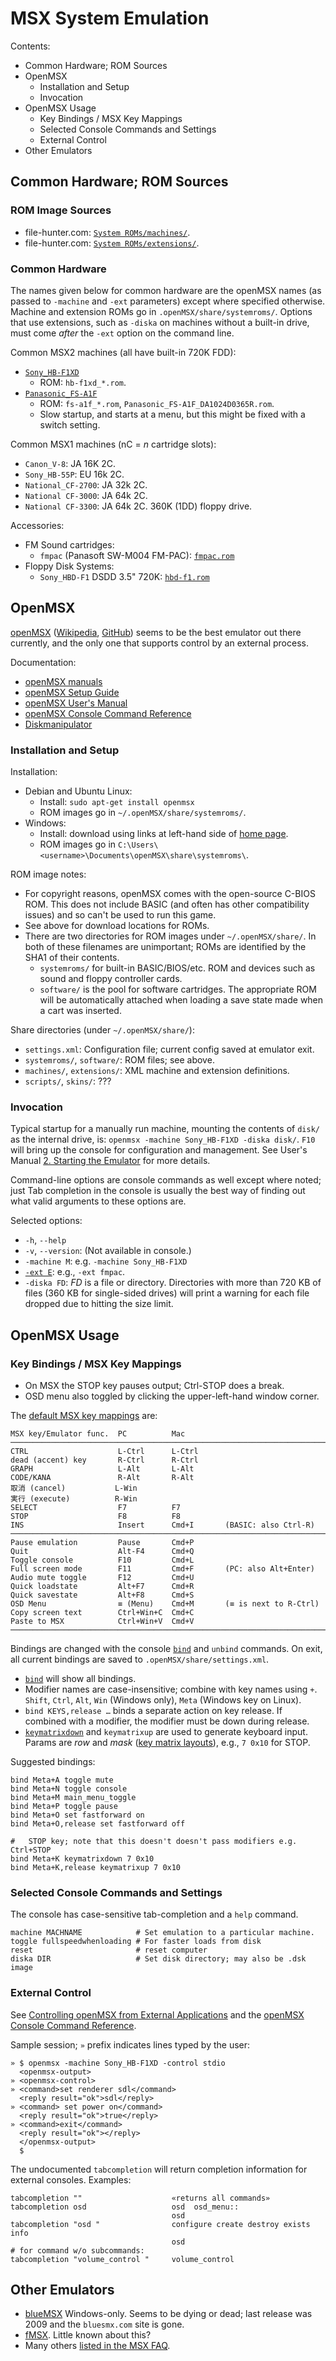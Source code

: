 MSX System Emulation
====================

Contents:
- Common Hardware; ROM Sources
- OpenMSX
  - Installation and Setup
  - Invocation
- OpenMSX Usage
  - Key Bindings / MSX Key Mappings
  - Selected Console Commands and Settings
  - External Control
- Other Emulators


Common Hardware; ROM Sources
----------------------------

### ROM Image Sources

- file-hunter.com: [`System ROMs/machines/`][fh srom].
- file-hunter.com: [`System ROMs/extensions/`][fh erom].

### Common Hardware

The names given below for common hardware are the openMSX names (as passed
to `-machine` and `-ext` parameters) except where specified otherwise.
Machine and extension ROMs go in `.openMSX/share/systemroms/`. Options that
use extensions, such as `-diska` on machines without a built-in drive, must
come _after_ the `-ext` option on the command line.

Common MSX2 machines (all have built-in 720K FDD):
- [`Sony_HB-F1XD`][f1xd]
  - ROM: `hb-f1xd_*.rom`.
- [`Panasonic_FS-A1F`][fs-a1f]
  - ROM: `fs-a1f_*.rom`, `Panasonic_FS-A1F_DA1024D0365R.rom`.
  - Slow startup, and starts at a menu, but this might be fixed with a
    switch setting.

Common MSX1 machines (nC = _n_ cartridge slots):
- `Canon_V-8`:          JA 16K 2C.
- `Sony_HB-55P`:        EU 16k 2C.
- `National_CF-2700`:   JA 32k 2C.
- `National CF-3000`:   JA 64k 2C.
- `National CF-3300`:   JA 64k 2C. 360K (1DD) floppy drive.

Accessories:
- FM Sound cartridges:
  - `fmpac` (Panasoft SW-M004 FM-PAC): [`fmpac.rom`][fh erom]
- Floppy Disk Systems:
  - `Sony_HBD-F1` DSDD 3.5" 720K: [`hbd-f1.rom`][fh erom]


OpenMSX
-------

[openMSX][omsx] ([Wikipedia][wp], [GitHub][gh]) seems to be the best
emulator out there currently, and the only one that supports control
by an external process.

Documentation:
- [openMSX manuals][man]
- [openMSX Setup Guide][setup]
- [openMSX User's Manual][userman]
- [openMSX Console Command Reference][cmdref]
- [Diskmanipulator][dm]

### Installation and Setup

Installation:
- Debian and Ubuntu Linux:
  - Install: `sudo apt-get install openmsx`
  - ROM images go in `~/.openMSX/share/systemroms/`.
- Windows:
  - Install: download using links at left-hand side of [home page][omsx].
  - ROM images go in `C:\Users\<username>\Documents\openMSX\share\systemroms\`.

ROM image notes:
- For copyright reasons, openMSX comes with the open-source C-BIOS ROM.
  This does not include BASIC (and often has other compatibility issues)
  and so can't be used to run this game.
- See above for download locations for ROMs.
- There are two directories for ROM images under `~/.openMSX/share/`. In
  both of these filenames are unimportant; ROMs are identified by the SHA1
  of their contents.
  - `systemroms/` for built-in BASIC/BIOS/etc. ROM and devices such as
    sound and floppy controller cards.
  - `software/` is the pool for software cartridges. The appropriate ROM
    will be automatically attached when loading a save state made when a
    cart was inserted.

Share directories (under `~/.openMSX/share/`):
- `settings.xml`: Configuration file; current config saved at emulator exit.
- `systemroms/`, `software/`: ROM files; see above.
- `machines/`, `extensions/`: XML machine and extension definitions.
- `scripts/`, `skins/`: ???

### Invocation

Typical startup for a manually run machine, mounting the contents of
`disk/` as the internal drive, is: `openmsx -machine Sony_HB-F1XD -diska
disk/`. `F10` will bring up the console for configuration and management.
See User's Manual [2. Starting the Emulator][starting] for more details.

Command-line options are console commands as well except where noted; just
Tab completion in the console is usually the best way of finding out what
valid arguments to these options are.

Selected options:
- `-h`, `--help`
- `-v`, `--version`: (Not available in console.)
- `-machine M`: e.g. `-machine Sony_HB-F1XD`
- [`-ext E`][ext]: e.g., `-ext fmpac`.
- `-diska FD`: _FD_ is a file or directory. Directories with more than
  720 KB of files (360 KB for single-sided drives) will print a warning for
  each file dropped due to hitting the size limit.


OpenMSX Usage
-------------

### Key Bindings / MSX Key Mappings

- On MSX the STOP key pauses output; Ctrl-STOP does a break.
- OSD menu also toggled by clicking the upper-left-hand window corner.

The [default MSX key mappings][keymap] are:

    MSX key/Emulator func.  PC          Mac
    ──────────────────────────────────────────────────────────────────────────
    CTRL                    L-Ctrl      L-Ctrl
    dead (accent) key       R-Ctrl      R-Ctrl
    GRAPH                   L-Alt       L-Alt
    CODE/KANA               R-Alt       R-Alt
    取消 (cancel)           L-Win
    実行 (execute)          R-Win
    SELECT                  F7          F7
    STOP                    F8          F8
    INS                     Insert      Cmd+I       (BASIC: also Ctrl-R)
    ──────────────────────────────────────────────────────────────────────────
    Pause emulation         Pause       Cmd+P
    Quit                    Alt-F4      Cmd+Q
    Toggle console          F10         Cmd+L
    Full screen mode        F11         Cmd+F       (PC: also Alt+Enter)
    Audio mute toggle       F12         Cmd+U
    Quick loadstate         Alt+F7      Cmd+R
    Quick savestate         Alt+F8      Cmd+S
    OSD Menu                ≡ (Menu)    Cmd+M       (≡ is next to R-Ctrl)
    Copy screen text        Ctrl+Win+C  Cmd+C
    Paste to MSX            Ctrl+Win+V  Cmd+V
    ──────────────────────────────────────────────────────────────────────────

Bindings are changed with the console [`bind`] and `unbind` commands. On
exit, all current bindings are saved to `.openMSX/share/settings.xml`.

- [`bind`] will show all bindings.
- Modifier names are case-insensitive; combine with key names using `+`.
  `Shift`, `Ctrl`, `Alt`, `Win` (Windows only), `Meta` (Windows key on Linux).
- `bind KEYS,release …` binds a separate action on key release. If combined
  with a modifier, the modifier must be down during release.
- [`keymatrixdown`] and `keymatrixup` are used to generate keyboard input.
  Params are _row_ and _mask_ ([key matrix layouts]), e.g., `7 0x10` for STOP.

Suggested bindings:

    bind Meta+A toggle mute
    bind Meta+N toggle console
    bind Meta+M main_menu_toggle
    bind Meta+P toggle pause
    bind Meta+O set fastforward on
    bind Meta+O,release set fastforward off

    #   STOP key; note that this doesn't doesn't pass modifiers e.g. Ctrl+STOP
    bind Meta+K keymatrixdown 7 0x10
    bind Meta+K,release keymatrixup 7 0x10

### Selected Console Commands and Settings

The console has case-sensitive tab-completion and a `help` command.

    machine MACHNAME            # Set emulation to a particular machine.
    toggle fullspeedwhenloading # For faster loads from disk
    reset                       # reset computer
    diska DIR                   # Set disk directory; may also be .dsk image

### External Control

See [Controlling openMSX from External Applications][control] and the
[openMSX Console Command Reference][cmdref].

Sample session; `»` prefix indicates lines typed by the user:

    » $ openmsx -machine Sony_HB-F1XD -control stdio
      <openmsx-output>
    » <openmsx-control>
    » <command>set renderer sdl</command>
      <reply result="ok">sdl</reply>
    » <command> set power on</command>
      <reply result="ok">true</reply>
    » <command>exit</command>
      <reply result="ok"></reply>
      </openmsx-output>
      $

The undocumented `tabcompletion` will return completion information for
external consoles. Examples:

    tabcompletion ""                    «returns all commands»
    tabcompletion osd                   osd  osd_menu::
                                        osd
    tabcompletion "osd "                configure create destroy exists info
                                        osd
    # for command w/o subcommands:
    tabcompletion "volume_control "     volume_control


Other Emulators
---------------

- [blueMSX][bl wp] Windows-only. Seems to be dying or dead; last release
  was 2009 and the `bluesmx.com` site is gone.
- [fMSX][fm wp]. Little known about this?
- Many others [listed in the MSX FAQ][msxnet].



<!-------------------------------------------------------------------->

<!-- Common Hardware; ROM Sources -->
[f1xd]: https://msx.org/wiki/Sony_HB-F1XD
[fh erom]: https://download.file-hunter.com/System%20ROMs/extensions/
[fh srom]: https://download.file-hunter.com/System%20ROMs/machines/
[fs-a1f]: https://msx.org/wiki/Panasonic_FS-A1F

<!-- OpenMSX -->
[gh]: https://github.com/openMSX/openMSX
[wp]: https://en.wikipedia.org/wiki/OpenMSX

<!-- OpenMSX Manuals -->
[`bind`]: https://openmsx.org/manual/commands.html#bind
[`keymatrixdown`]: https://openmsx.org/manual/commands.html#keymatrix
[cmdref]: https://openmsx.org/manual/commands.html
[control]: https://openmsx.org/manual/openmsx-control.html
[dm]: https://openmsx.org/manual/diskmanipulator.html
[ext]: https://openmsx.org/manual/commands.html#ext
[filepool]: https://openmsx.org/manual/commands.html#filepool
[key matrix layouts]: https://map.grauw.nl/articles/keymatrix.php#layouts
[keymap]: https://openmsx.org/manual/user.html#keyboard
[man]: http://openmsx.org/manual/
[omsx]: https://openmsx.org/
[setup]: https://openmsx.org/manual/setup.html
[starting]: https://openmsx.org/manual/user.html#starting
[userman]: https://openmsx.org/manual/user.html

<!-- Other Emulators -->
[bl wp]: https://en.wikipedia.org/wiki/BlueMSX
[fm wp]: https://en.wikipedia.org/wiki/FMSX
[msxnet]: https://faq.msxnet.org/msxemu.html
